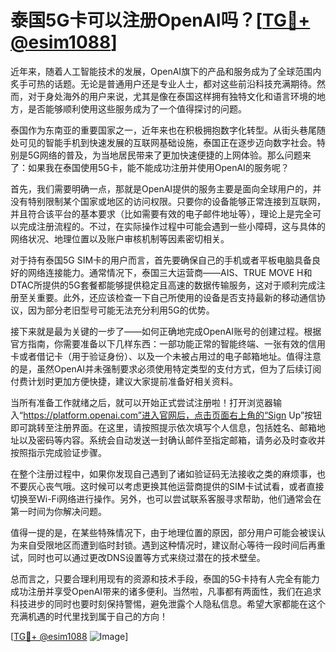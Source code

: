 # 泰国5G卡可以注册OpenAI吗？[[TG💪+ @esim1088](https://t.me/s/esim1088)]

近年来，随着人工智能技术的发展，OpenAI旗下的产品和服务成为了全球范围内炙手可热的话题。无论是普通用户还是专业人士，都对这些前沿科技充满期待。然而，对于身处海外的用户来说，尤其是像在泰国这样拥有独特文化和语言环境的地方，是否能够顺利使用这些服务成为了一个值得探讨的问题。

泰国作为东南亚的重要国家之一，近年来也在积极拥抱数字化转型。从街头巷尾随处可见的智能手机到快速发展的互联网基础设施，泰国正在逐步迈向数字社会。特别是5G网络的普及，为当地居民带来了更加快速便捷的上网体验。那么问题来了：如果我在泰国使用5G卡，能不能成功注册并使用OpenAI的服务呢？

首先，我们需要明确一点，那就是OpenAI提供的服务主要是面向全球用户的，并没有特别限制某个国家或地区的访问权限。只要你的设备能够正常连接到互联网，并且符合该平台的基本要求（比如需要有效的电子邮件地址等），理论上是完全可以完成注册流程的。不过，在实际操作过程中可能会遇到一些小障碍，这与具体的网络状况、地理位置以及账户审核机制等因素密切相关。

对于持有泰国5G SIM卡的用户而言，首先要确保自己的手机或者平板电脑具备良好的网络连接能力。通常情况下，泰国三大运营商——AIS、TRUE MOVE H和DTAC所提供的5G套餐都能够提供稳定且高速的数据传输服务，这对于顺利完成注册至关重要。此外，还应该检查一下自己所使用的设备是否支持最新的移动通信协议，因为部分老旧型号可能无法充分利用5G的优势。

接下来就是最为关键的一步了——如何正确地完成OpenAI账号的创建过程。根据官方指南，你需要准备以下几样东西：一部功能正常的智能终端、一张有效的信用卡或者借记卡（用于验证身份）、以及一个未被占用过的电子邮箱地址。值得注意的是，虽然OpenAI并未强制要求必须使用特定类型的支付方式，但为了后续订阅付费计划时更加方便快捷，建议大家提前准备好相关资料。

当所有准备工作就绪之后，就可以开始正式尝试注册啦！打开浏览器输入“https://platform.openai.com”进入官网后，点击页面右上角的“Sign Up”按钮即可跳转至注册界面。在这里，请按照提示依次填写个人信息，包括姓名、邮箱地址以及密码等内容。系统会自动发送一封确认邮件至指定邮箱，请务必及时查收并按照指示完成验证步骤。

在整个注册过程中，如果你发现自己遇到了诸如验证码无法接收之类的麻烦事，也不要灰心丧气哦。这时候可以考虑更换其他运营商提供的SIM卡试试看，或者直接切换至Wi-Fi网络进行操作。另外，也可以尝试联系客服寻求帮助，他们通常会在第一时间为你解决问题。

值得一提的是，在某些特殊情况下，由于地理位置的原因，部分用户可能会被误认为来自受限地区而遭到临时封锁。遇到这种情况时，建议耐心等待一段时间后再重试，同时也可以通过更改DNS设置等方式来绕过潜在的技术壁垒。

总而言之，只要合理利用现有的资源和技术手段，泰国的5G卡持有人完全有能力成功注册并享受OpenAI带来的诸多便利。当然啦，凡事都有两面性，我们在追求科技进步的同时也要时刻保持警惕，避免泄露个人隐私信息。希望大家都能在这个充满机遇的时代里找到属于自己的方向！

[[TG💪+ @esim1088](https://t.me/s/esim1088) ![Image](https://i.postimg.cc/4NQfJmqS/Snipaste-2025-05-13-00-14-12.png)]